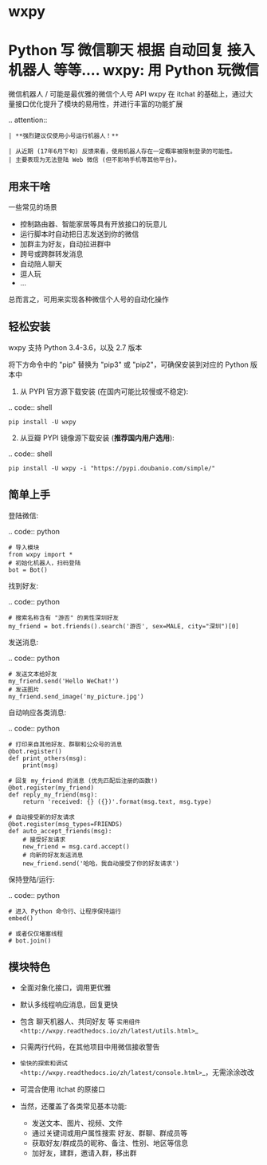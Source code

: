 # wxpy
Python 写  微信聊天 根据    自动回复   接入机器人  等等....
wxpy: 用 Python 玩微信
==============================
 
微信机器人 / 可能是最优雅的微信个人号 API
    wxpy 在 itchat 的基础上，通过大量接口优化提升了模块的易用性，并进行丰富的功能扩展


..  attention::

    | **强烈建议仅使用小号运行机器人！**

    | 从近期 (17年6月下旬) 反馈来看，使用机器人存在一定概率被限制登录的可能性。
    | 主要表现为无法登陆 Web 微信 (但不影响手机等其他平台)。



用来干啥
----------------

一些常见的场景

* 控制路由器、智能家居等具有开放接口的玩意儿
* 运行脚本时自动把日志发送到你的微信
* 加群主为好友，自动拉进群中
* 跨号或跨群转发消息
* 自动陪人聊天
* 逗人玩
* ...

总而言之，可用来实现各种微信个人号的自动化操作



轻松安装
----------------

wxpy 支持 Python 3.4-3.6，以及 2.7 版本

将下方命令中的 "pip" 替换为 "pip3" 或 "pip2"，可确保安装到对应的 Python 版本中

1. 从 PYPI 官方源下载安装 (在国内可能比较慢或不稳定):

..  code:: shell

    pip install -U wxpy

2. 从豆瓣 PYPI 镜像源下载安装 (**推荐国内用户选用**):

..  code:: shell

    pip install -U wxpy -i "https://pypi.doubanio.com/simple/"


简单上手
----------------


登陆微信:

..  code:: python

    # 导入模块
    from wxpy import *
    # 初始化机器人，扫码登陆
    bot = Bot()

找到好友:

..  code:: python

    # 搜索名称含有 "游否" 的男性深圳好友
    my_friend = bot.friends().search('游否', sex=MALE, city="深圳")[0]

发送消息:

..  code:: python

    # 发送文本给好友
    my_friend.send('Hello WeChat!')
    # 发送图片
    my_friend.send_image('my_picture.jpg')

自动响应各类消息:

..  code:: python

    # 打印来自其他好友、群聊和公众号的消息
    @bot.register()
    def print_others(msg):
        print(msg)

    # 回复 my_friend 的消息 (优先匹配后注册的函数!)
    @bot.register(my_friend)
    def reply_my_friend(msg):
        return 'received: {} ({})'.format(msg.text, msg.type)

    # 自动接受新的好友请求
    @bot.register(msg_types=FRIENDS)
    def auto_accept_friends(msg):
        # 接受好友请求
        new_friend = msg.card.accept()
        # 向新的好友发送消息
        new_friend.send('哈哈，我自动接受了你的好友请求')

保持登陆/运行:

..  code:: python

    # 进入 Python 命令行、让程序保持运行
    embed()

    # 或者仅仅堵塞线程
    # bot.join()


模块特色
----------------

* 全面对象化接口，调用更优雅
* 默认多线程响应消息，回复更快
* 包含 聊天机器人、共同好友 等 `实用组件 <http://wxpy.readthedocs.io/zh/latest/utils.html>`_
* 只需两行代码，在其他项目中用微信接收警告
* `愉快的探索和调试 <http://wxpy.readthedocs.io/zh/latest/console.html>`_，无需涂涂改改
* 可混合使用 itchat 的原接口
* 当然，还覆盖了各类常见基本功能:

    * 发送文本、图片、视频、文件
    * 通过关键词或用户属性搜索 好友、群聊、群成员等
    * 获取好友/群成员的昵称、备注、性别、地区等信息
    * 加好友，建群，邀请入群，移出群


